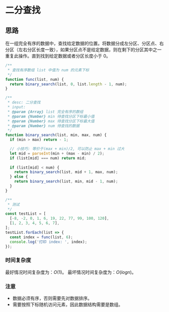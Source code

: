 # 二分查找

## 思路  
在一组完全有序的数据中，查找给定数据的位置。将数据分成左分区、分区点、右分区（左右分区长度一致），如果分区点不是给定数据，则在剩下的分区其中之一重复此操作。直到找到给定数据或者分区长度小于 0。

```js
/**
 * 查找有序数组 list 中值为 num 的元素下标
 */
function func(list, num) {
  return binary_search(list, 0, list.length - 1, num);
}

/**
 * desc: 二分查找
 * input:
 * @param {Array} list 完全有序的数组
 * @param {Number} min 待查找分区下标最小值
 * @param {Number} max 待查找分区下标最大值
 * @param {Number} num 待查找的数据
 */
function binary_search(list, min, max, num) {
  if (min > max) return - 1;

  // 小技巧: 等价于(max + min)/2, 可以防止 max + min 过大
  let mid = parseInt(min + (max - min) / 2);
  if (list[mid] === num) return mid;
  
  if (list[mid] < num) {
    return binary_search(list, mid + 1, max, num);
  } else {
    return binary_search(list, min, mid - 1, num);
  }
}

/**
 * 测试
 */
const testList = [
  [-8, -2, 0, 1, 6, 19, 22, 77, 99, 100, 120],
  [1, 2, 3, 4, 5, 6, 7],
];
testList.forEach(list => {
  const index = func(list, 6);
  console.log('打印 index: ', index);
});
```

### 时间复杂度
最好情况时间复杂度为：$O(1)$。
最坏情况时间复杂度为：$O(logn)$。


### 注意
- 数据必须有序，否则需要先对数据排序。
- 需要按照下标随机访问元素，因此数据结构需要是数组。


